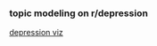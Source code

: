 ### topic modeling on r/depression
[depression viz](https://projector.tensorflow.org/?config=https://raw.githubusercontent.com/dirtylittledirtbike/project_04/main/tensorboard_files/template_projector_config.json)
